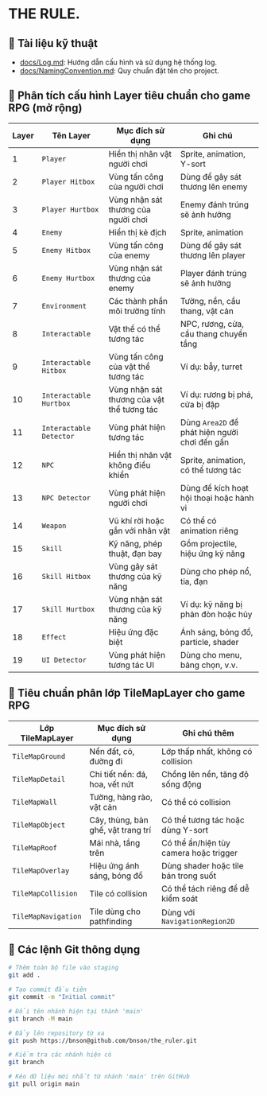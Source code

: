 # THE RULE.


## 📄 Tài liệu kỹ thuật
- [docs/Log.md](./docs/Log.md): Hướng dẫn cấu hình và sử dụng hệ thống log.
- [docs/NamingConvention.md](./docs/NamingConvention.md): Quy chuẩn đặt tên cho project.


## 🧩 Phân tích cấu hình Layer tiêu chuẩn cho game RPG (mở rộng)

| Layer | Tên Layer               | Mục đích sử dụng | Ghi chú |
|-------|-------------------------|------------------|--------|
| 1     | `Player`                | Hiển thị nhân vật người chơi | Sprite, animation, Y-sort |
| 2     | `Player Hitbox`         | Vùng tấn công của người chơi | Dùng để gây sát thương lên enemy |
| 3     | `Player Hurtbox`        | Vùng nhận sát thương của người chơi | Enemy đánh trúng sẽ ảnh hưởng |
| 4     | `Enemy`                 | Hiển thị kẻ địch | Sprite, animation |
| 5     | `Enemy Hitbox`          | Vùng tấn công của enemy | Dùng để gây sát thương lên player |
| 6     | `Enemy Hurtbox`         | Vùng nhận sát thương của enemy | Player đánh trúng sẽ ảnh hưởng |
| 7     | `Environment`           | Các thành phần môi trường tĩnh | Tường, nền, cầu thang, vật cản |
| 8     | `Interactable`          | Vật thể có thể tương tác | NPC, rương, cửa, cầu thang chuyển tầng |
| 9     | `Interactable Hitbox`   | Vùng tấn công của vật thể tương tác | Ví dụ: bẫy, turret |
| 10    | `Interactable Hurtbox`  | Vùng nhận sát thương của vật thể tương tác | Ví dụ: rương bị phá, cửa bị đập |
| 11    | `Interactable Detector` | Vùng phát hiện tương tác | Dùng `Area2D` để phát hiện người chơi đến gần |
| 12    | `NPC`                   | Hiển thị nhân vật không điều khiển | Sprite, animation, có thể tương tác |
| 13    | `NPC Detector`          | Vùng phát hiện người chơi | Dùng để kích hoạt hội thoại hoặc hành vi |
| 14    | `Weapon`                | Vũ khí rời hoặc gắn với nhân vật | Có thể có animation riêng |
| 15    | `Skill`                 | Kỹ năng, phép thuật, đạn bay | Gồm projectile, hiệu ứng kỹ năng |
| 16    | `Skill Hitbox`          | Vùng gây sát thương của kỹ năng | Dùng cho phép nổ, tia, đạn |
| 17    | `Skill Hurtbox`         | Vùng nhận sát thương của kỹ năng | Ví dụ: kỹ năng bị phản đòn hoặc hủy |
| 18    | `Effect`                | Hiệu ứng đặc biệt | Ánh sáng, bóng đổ, particle, shader |
| 19    | `UI Detector`           | Vùng phát hiện tương tác UI | Dùng cho menu, bảng chọn, v.v.


## 🧱 Tiêu chuẩn phân lớp TileMapLayer cho game RPG

| Lớp TileMapLayer     | Mục đích sử dụng                         | Ghi chú thêm                              |
|----------------------|------------------------------------------|-------------------------------------------|
| `TileMapGround`      | Nền đất, cỏ, đường đi                    | Lớp thấp nhất, không có collision         |
| `TileMapDetail`      | Chi tiết nền: đá, hoa, vết nứt           | Chồng lên nền, tăng độ sống động          |
| `TileMapWall`        | Tường, hàng rào, vật cản                 | Có thể có collision                       |
| `TileMapObject`      | Cây, thùng, bàn ghế, vật trang trí       | Có thể tương tác hoặc dùng Y-sort         |
| `TileMapRoof`        | Mái nhà, tầng trên                       | Có thể ẩn/hiện tùy camera hoặc trigger    |
| `TileMapOverlay`     | Hiệu ứng ánh sáng, bóng đổ               | Dùng shader hoặc tile bán trong suốt      |
| `TileMapCollision`   | Tile có collision                        | Có thể tách riêng để dễ kiểm soát         |
| `TileMapNavigation`  | Tile dùng cho pathfinding                | Dùng với `NavigationRegion2D`             |



## 🚀 Các lệnh Git thông dụng

```bash
# Thêm toàn bộ file vào staging
git add .

# Tạo commit đầu tiên
git commit -m "Initial commit"

# Đổi tên nhánh hiện tại thành 'main'
git branch -M main

# Đẩy lên repository từ xa
git push https://bnson@github.com/bnson/the_ruler.git

# Kiểm tra các nhánh hiện có
git branch

# Kéo dữ liệu mới nhất từ nhánh 'main' trên GitHub
git pull origin main
